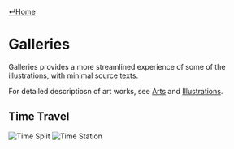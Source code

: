 [↵Home](https://www.totalimagine.com/)

# Galleries

Galleries provides a more streamlined experience of some of the illustrations, with minimal source texts.

For detailed descriptiosn of art works, see [Arts](/AIArts) and [Illustrations](/Illustrations).

## Time Travel

<img alt="Time Split" max-height="512" src="https://media.discordapp.net/attachments/1020909675367120907/1055617058601185300/AllanWindmill_Time_travel_in_a_nutshell._6def28e9-bdf6-4418-9251-9cb926c464d8.png"/>

<img alt="Time Station" max-height="512" src="https://media.discordapp.net/attachments/1020909675367120907/1055627377700503593/AllanWindmill_Time_travel_in_a_nutshell._30ca89e8-873d-4098-9722-7c2a6afdb87f.png"/>
